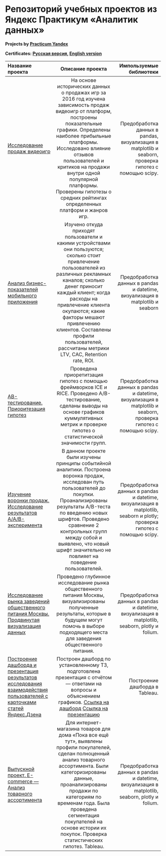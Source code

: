 # Репозиторий учебных проектов из Яндекс Практикум «Аналитик данных»
**Projects by [Practicum Yandex](https://practicum.yandex.ru)**

**Certificates: [Русская версия](Сертификат_Русский.pdf), [English version](Certificate_English.pdf)**

| Название проекта | Описание проекта | Импользуемые библиотеки |
| :---         |     :---:      |          ---: |
| [Исследование продаж видеоигр](Исследование_продаж_видеоигр.ipynb)   | На основе исторических данных о продажах игр за 2016 год изучена зависимость продаж видеоигр от платформ, построены показательные графики. Определены наиболее прибыльные платформы. Исследовано влияние отзывов пользователей и критиков на продажи внутри одной популярной платформы. Проверены гипотезы о средних рейтингах определенных платформ и жанров игр.    | Предобработка данных в pandas, визуализация в matplotlib и seaborn, проверка гипотез с помощью scipy.  |
| [Анализ бизнес-показателей мобильного приложения](Анализ_бизнес-показателей_мобильного_приложения.ipynb)    | Изучено откуда приходят пользователи и какими устройствами они пользуются; сколько стоит привлечение пользователей из различных рекламных каналов; сколько денег приносит каждый клиент; когда расходы на привлечение клиента окупаются; какие факторы мешают привлечению клиентов. Составлены профили пользователей, рассчитаны метрики LTV, CAC, Retention rate, ROI. |Предобработка данных в pandas и datetime, визуализация в matplotlib и seaborn |
| [АВ-тестирование. Приоритезация гипотез](АВ-тестирование_Приоритезация_гипотез.ipynb)    | Проведена приоретитзация гипотез с помощью фреймворков ICE и RICE. Проведено A/B-тестирование, сделаны выводы на основе графиков куммулятивных метрик и проверке гипотез о статистической значимости групп.  | Предобработка данных в pandas и datetime, визуализация в matplotlib и seaborn, проверка гипотез с помощью scipy.    |
| [Изучение воронки продаж. Исследование результатов A/A/B-эксперимента](Анализ_поведения_пользователей_мобильного_приложения.ipynb)   | В данном проекте  были изучены принципы событийной аналитики. Построена воронка продаж, исследован путь пользователей до покупки. Проанализированы результаты A/B-теста по введению новых шрифтов. Проведено сравнение 2 контрольных групп между собой и выявлено, что новый шрифт значительно не повлияет на поведение пользователей.  | Предобработка данных в pandas и datetime, визуализация в matplotlib, seaborn и plotly; проверка гипотез с помощью scipy.  |
| [Исследование рынка заведений общественного питания Москвы. Продвинутая визуализация данных](Визуализация_данных.Matplotlib,seaborn,plotly,folium.ipynb)   | Проведено глубинное исследование рынка общественного питания Москвы, визуализированы полученные результаты, которые в будущем могут помочь в выборе подходящего места для заведения общественного питания.  | Предобработка данных в pandas и datetime, визуализация в matplotlib, seaborn, plotly и folium.  |
| [Построение дашборда и презентация результатов исследования взаимодействия пользователей с карточками статей Яндекс.Дзена](Карточки_статей.zip)   | Построен дашборд по установленному ТЗ, подготовлена презентация с отчётом — ответами на вопросы и объяснением графиков. [Ссылка на дашборд](https://public.tableau.com/app/profile/ilya.dobrovolsky/viz/_____16858036272300/sheet0?publish=yes) [Ссылка на презентацию](https://docs.yandex.ru/docs/view?url=ya-disk%3A%2F%2F%2Fdisk%2FРынок%20заведений%20общ.%20питания_Добровольский.pdf&name=Рынок%20заведений%20общ.%20питания_Добровольский.pdf&uid=1692734712&nosw=1)  | Построение дашборда в Tableau.  |
| [Выпускной проект. E-commerce — Анализ товарного ассортимента](Визуализация_данных.Matplotlib,seaborn,plotly,folium.ipynb)   | Для интернет-магазина товаров для дома «Пока все ещё тут», выявлены профили покупателей, сделан полноценный анализ товарного ассортимента. Были категоризированы данные, проанализированы продажи по категориям по временам года. Была проведена сегментация покупателей на основе истории их покупок. Проверка статистических гипотез. Tableau.  | Предобработка данных в pandas и datetime, визуализация в matplotlib, seaborn, plotly и folium.  |
